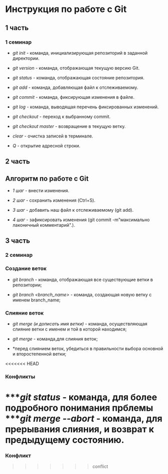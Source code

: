 # Инструкция по работе с Git

## 1 часть

### 1 семинар

* *git init* - команда, инициализирующая репозиторий в заданной директории.

* *git version* - команда, отображающая текущую версию Git.

* *git status* - команда, отображающая состояние репозитория.

* *git add* - команда, добавляющая файл к отслеживаемому.

* *git commit* - команда, фиксирующая изменения в файле.

* *git log* - команда, выводящая перечень фиксированных изменений.

* *git checkout* - переход к выбранному commit.

* *git checkout master* - возвращение в текущую ветку.

* *clear* - очистка записей в терминале.
* *Q* - открытие адресной строки.

## 2 часть

## Алгоритм по работе с Git

* *1 шаг* - внести изменения.

* *2 шаг* - сохранить изменения (Ctrl+S).

* *3 шаг* - добавить наш файл к отслеживаемому (git add).

* *4 шаг* - зафиксировать изменения (git commit -m"максимально лаконичный комментарий".).

## 3 часть

### 2 семинар

### Создание веток

* *git branch* - команда, отображающая все существующие ветки в репозитории;

* *git branch <branch_name>* - команда, создающая новую ветку с именем branch_name;

### Слияние веток

* *git merge (и дописать имя ветки)* - команда, осуществляющая слияние ветки с именем и той в которой находимся;

* *git merge* - команда,для слияния веток;
* *перед слиянием веток, убедиться в правильности выбора основной и второстепенной ветки;

<<<<<<< HEAD
### Конфликты

****git status* - команда, для более подробного понимания прблемы
****git merge --abort* - команда, для прерывания слияния, и возврат к предыдущему состоянию.
=======

### Конфликт
>>>>>>> conflict
